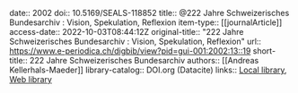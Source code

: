 date:: 2002
doi:: 10.5169/SEALS-118852
title:: @222 Jahre Schweizerisches Bundesarchiv : Vision, Spekulation, Reflexion
item-type:: [[journalArticle]]
access-date:: 2022-10-03T08:44:12Z
original-title:: "222 Jahre Schweizerisches Bundesarchiv : Vision, Spekulation, Reflexion"
url:: https://www.e-periodica.ch/digbib/view?pid=gui-001:2002:13::19
short-title:: 222 Jahre Schweizerisches Bundesarchiv
authors:: [[Andreas Kellerhals-Maeder]]
library-catalog:: DOI.org (Datacite)
links:: [Local library](zotero://select/groups/2386895/items/CW5JXKEQ), [Web library](https://www.zotero.org/groups/2386895/items/CW5JXKEQ)
